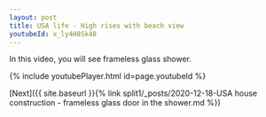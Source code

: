 ```yaml
---
layout: post
title: USA life - High rises with beach view 
youtubeId: x_ly4H8Sk48
---
```

 
In this video, you will see frameless glass shower.
 
 
 


{% include youtubePlayer.html id=page.youtubeId %}
 
 
[Next]({{ site.baseurl }}{% link split1/_posts/2020-12-18-USA house construction - frameless glass door in the shower.md %})
